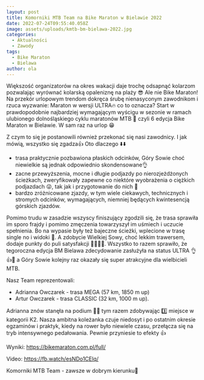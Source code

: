 ```yaml
---
layout: post
title: Komorniki MTB Team na Bike Maraton w Bielawie 2022
date: 2022-07-24T09:55:40.058Z
image: assets/uploads/kmtb-bm-bielawa-2022.jpg
categories:
  - Aktualności
  - Zawody
tags:
  - Bike Maraton
  - Bielawa
author: ola
---
```

Większość organizatorów na okres wakacji daje trochę odsapnąć kolarzom pozwalając wyrównać kolarską opaleniznę na plaży 😎 Ale nie Bike Maraton! Na przekór urlopowym trendom dokręca śrubę nienasyconym zawodnikom i rzuca wyzwanie: Maraton w wersji ULTRA🔥 co to oznacza? Start w prawdopodobnie najbardziej wymagającym wyścigu w sezonie w ramach ulubionego dolnośląskiego cyklu maratonów MTB 💪 czyli 6 edycja Bike Maraton w Bielawie. W sam raz na urlop 😁
<!--more-->

Z czym to się je postanowili również przekonać się nasi zawodnicy. I jak mówią, wszystko się zgadza👍 Oto dlaczego ⬇️⬇️

* trasa praktycznie pozbawiona płaskich odcinków, Góry Sowie choć niewielkie są jednak odpowiednio skondensowane👌
* zacne przewyższenia, mocne i długie podjazdy po nierozjeżdżonych ścieżkach, zweryfikowały zapewne co niektóre wyobrażenia o ciężkich podjazdach 😜, tak jak i przygotowanie do nich 🥵
* bardzo zróżnicowane zjazdy, w tym wiele ciekawych, technicznych i stromych odcinków, wymagających, niemniej będących kwintesencją górskich zjazdów.

Pomimo trudu w zasadzie wszyscy finiszujący zgodzili się, że trasa sprawiła im sporo frajdy i pomimo zmęczenia towarzyszył im uśmiech i uczucie spełnienia. Bo na wypasie były też bajeczne ścieżki, wplecione w trasę single no i widoki 🤩. A zdobycie Wielkiej Sowy, choć lekkim trawersem, dodaje punkty do puli satysfakcji 🏅🏅🏅😁. Wszystko to razem sprawiło, że tegoroczna edycja BM Bielawa zdecydowanie zasłużyła na status ULTRA 👌👍👏 a Góry Sowie kolejny raz okazały się super atrakcyjne dla wielbicieli MTB.

Nasz Team reprezentowali:

* Adrianna Owczarek - trasa MEGA (57 km, 1850 m up)
* Artur Owczarek - trasa CLASSIC (32 km, 1000 m up). 

Adrianna znów stanęła na podium 👏👏 tym razem zdobywając 3️⃣ miejsce w kategorii K2. Nasza ambitna koleżanka czuje niedosyt i po ostatnim okresie egzaminów i praktyk, kiedy na rower było niewiele czasu, przełącza się na tryb intensywnego pedałowania. Pewnie przyniesie to efekty 👍

Wyniki: <https://bikemaraton.com.pl/full/>

Video: <https://fb.watch/esNDo1CElq/>

Komorniki MTB Team - zawsze w dobrym kierunku🙂 